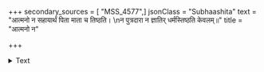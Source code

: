 +++
secondary_sources = [ "MSS_4577",]
jsonClass = "Subhaashita"
text = "आत्मनो न सहायार्थं पिता माता च तिष्ठति।  \nन पुत्रदारा न ज्ञातिर् धर्मस्तिष्ठति केवलम्॥"
title = "आत्मनो न"

+++

<details><summary>Text</summary>

आत्मनो न सहायार्थं पिता माता च तिष्ठति।  
न पुत्रदारा न ज्ञातिर् धर्मस्तिष्ठति केवलम्॥
</details>
